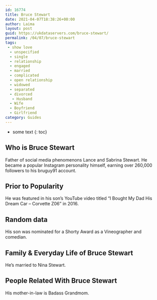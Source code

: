 ```yaml
---
id: 16774
title: Bruce Stewart
date: 2021-04-07T18:38:26+00:00
author: Laima
layout: post
guid: https://ukdataservers.com/bruce-stewart/
permalink: /04/07/bruce-stewart
tags:
 - show love
  - unspecified
  - single
  - relationship
  - engaged
  - married
  - complicated
  - open relationship
  - widowed
  - separated
  - divorced
   - Husband
  - Wife
  - Boyfriend
  - Girlfriend
category: Guides
---
```


* some text
{: toc}


## Who is Bruce Stewart
                  
                  
                  
Father of social media phenomenons Lance and Sabrina Stewart. He became a popular Instagram personality himself, earning over 260,000 followers to his bruguy91 account. 
                  
              
            
              
            
                
                
                
## Prior to Popularity
                  
                  
                  
He was featured in his son&#8217;s YouTube video titled &#8220;I Bought My Dad His Dream Car &#8211; Corvette Z06&#8221; in 2016. 
                  
              
            
              
            
                
                
                
## Random data
                  
                  
                  
His son was nominated for a Shorty Award as a Vineographer and comedian.
                  
              
            
              
            
                
                
                
## Family & Everyday Life of Bruce Stewart
                  
                  
                  
He&#8217;s married to Nina Stewart.
                  
              
            
              
            
                
                
                
## People Related With Bruce Stewart
                  
                  
                  
His mother-in-law is Badass Grandmom.
                  
              
            
              
            
                
              
            
              
              
            
            
              
            
          
          
          